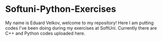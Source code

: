 # Softuni-Python-Exercises
My name is Eduard Velkov, welcome to my repository! Here I am putting codes I've been doing during my exercises at SoftUni. Currently there are C++ and Python codes uploaded here.
